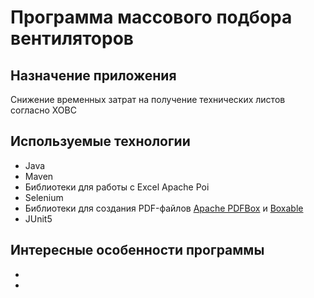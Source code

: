 # Программа массового подбора вентиляторов

## Назначение приложения

Снижение временных затрат на получение технических листов согласно ХОВС

## Используемые технологии

* Java
* Maven
* Библиотеки для работы с Excel Apache Poi
* Selenium
* Библиотеки для создания PDF-файлов [Apache PDFBox](https://pdfbox.apache.org) и [Boxable](http://dhorions.github.io/boxable)
* JUnit5

## Интересные особенности программы

* 
* 
